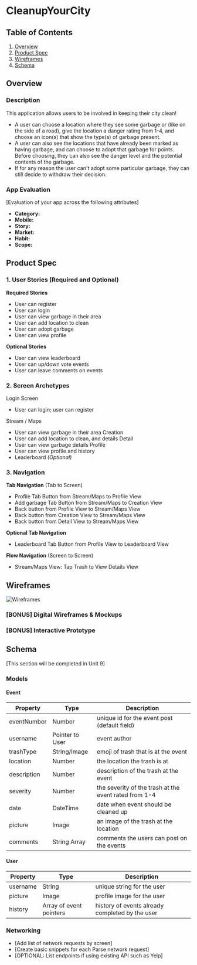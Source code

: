 # CleanupYourCity

## Table of Contents
1. [Overview](#Overview)
1. [Product Spec](#Product-Spec)
1. [Wireframes](#Wireframes)
2. [Schema](#Schema)

## Overview

### Description
This application allows users to be involved in keeping their city clean!
- A user can choose a location where they see some garbage or (like on 
the side of a road), give the location a danger rating from 1-4, and choose 
an icon(s) that show the type(s) of garbage present.
- A user can also see the locations that have already been marked as
having garbage, and can choose to adopt that garbage for points. Before 
choosing, they can also see the danger level and the potential contents of
the garbage.
- If for any reason the user can't adopt some particular garbage, they can 
still decide to withdraw their decision.

### App Evaluation
[Evaluation of your app across the following attributes]
- **Category:**
- **Mobile:**
- **Story:**
- **Market:**
- **Habit:**
- **Scope:**

## Product Spec

### 1. User Stories (Required and Optional)
**Required Stories**

* User can register
* User can login
* User can view garbage in their area
* User can add location to clean
* User can adopt garbage
* User can view profile

**Optional Stories**

* User can view leaderboard
* User can up/down vote events
* User can leave comments on events


### 2. Screen Archetypes
Login Screen
* User can login; user can register

Stream / Maps
* User can view garbage in their area
Creation
* User can add location to clean, and details 
Detail
* User can view garbage details
Profile
* User can view profile and history
* Leaderboard *(Optional)* 


### 3. Navigation
**Tab Navigation** (Tab to Screen)

* Profile Tab Button from Stream/Maps to Profile View
* Add garbage Tab Button from Stream/Maps to Creation View
* Back button from Profile View to Stream/Maps View
* Back button from Creation View to Stream/Maps View
* Back button from Detail View to Stream/Maps View

**Optional Tab Navigation**
* Leaderboard Tab Button from Profile View to Leaderboard View

**Flow Navigation** (Screen to Screen)

* Stream/Maps View: Tap Trash to View Details View


## Wireframes

![Wireframes](https://i.imgur.com/FuSb40N.jpg)

### [BONUS] Digital Wireframes & Mockups


### [BONUS] Interactive Prototype


## Schema 
[This section will be completed in Unit 9]

### Models
#### Event
   | Property    | Type     | Description |
   | ------------| -------- | ------------|
   | eventNumber | Number   | unique id for the event post (default field) |
   | username    | Pointer to User | event author |
   | trashType   | String/Image     | emoji of trash that is at the event |
   | location    | Number   | the location the trash is at |
   | description | Number   | description of the trash at the event |
   | severity    | Number   | the severity of the trash at the event rated from 1-4 |
   | date        | DateTime | date when event should be cleaned up      |
   | picture     | Image    | an image of the trash at the location  |
   | comments    | String Array    | comments the users can post on the events  |
#### User
   | Property    | Type     | Description |
   | ------------| -------- | ------------|
   | username    | String   | unique string for the user |
   | picture     | Image    | profile image for the user |
   | history     | Array of event pointers | history of events already completed by the user |

### Networking
- [Add list of network requests by screen]
- [Create basic snippets for each Parse network request]
- [OPTIONAL: List endpoints if using existing API such as Yelp]
